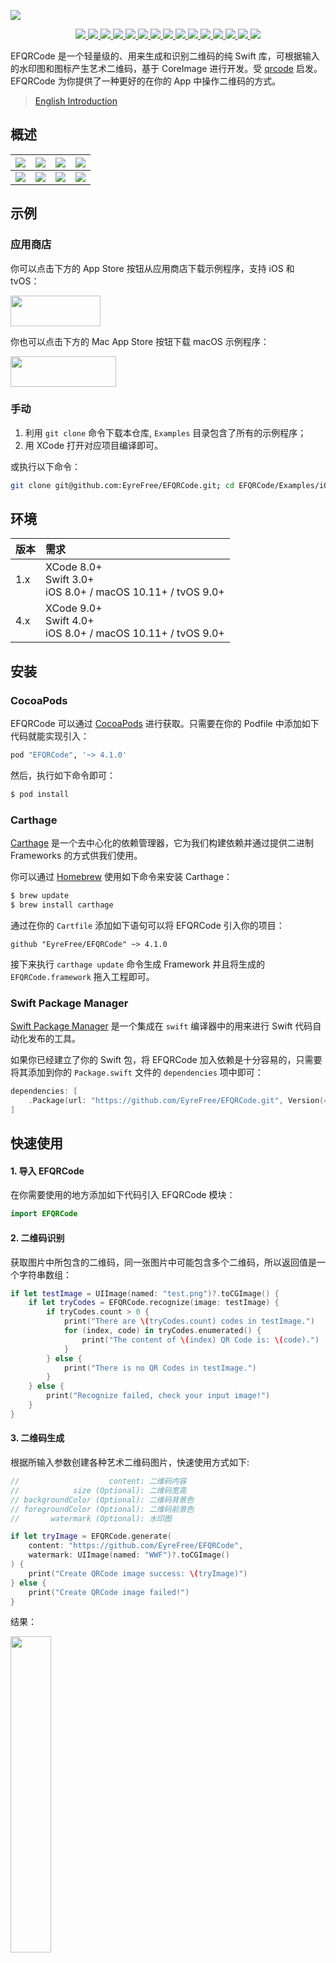 ![](https://raw.githubusercontent.com/EyreFree/EFQRCode/assets/EFQRCode.jpg)

<p align="center">
    <a href="https://travis-ci.org/EyreFree/EFQRCode">
        <img src="http://img.shields.io/travis/EyreFree/EFQRCode.svg">
    </a>
    <a href="https://codecov.io/gh/EyreFree/EFQRCode">
        <img src="https://codecov.io/gh/EyreFree/EFQRCode/branch/master/graph/badge.svg">
    </a>
    <a href="https://github.com/Carthage/Carthage/">
        <img src="https://img.shields.io/badge/Carthage-compatible-4BC51D.svg?style=flat">
    </a>
    <a href="https://swift.org/package-manager/">
        <img src="https://img.shields.io/badge/SPM-ready-orange.svg">
    </a>
    <a href="http://cocoapods.org/pods/EFQRCode">
        <img src="https://img.shields.io/cocoapods/v/EFQRCode.svg?style=flat">
    </a>
    <a href="http://cocoapods.org/pods/EFQRCode">
        <img src="https://img.shields.io/cocoapods/p/EFQRCode.svg?style=flat">
    </a>
    <a href="https://github.com/apple/swift">
        <img src="https://img.shields.io/badge/language-swift-orange.svg">
    </a>
    <a href="https://codebeat.co/projects/github-com-eyrefree-efqrcode-master">
        <img src="https://codebeat.co/badges/01f53e9d-542c-4c22-adc7-d1dbff0d2a6f">
    </a>
    <a href="https://raw.githubusercontent.com/EyreFree/EFQRCode/master/LICENSE">
        <img src="https://img.shields.io/cocoapods/l/EFQRCode.svg?style=flat">
    </a>
    <a href="https://gitter.im/EFQRCode/Lobby">
        <img src="https://img.shields.io/gitter/room/EyreFree/EFQRCode.svg">
    </a>
    <a href="#backers" alt="sponsors on Open Collective">
        <img src="https://opencollective.com/EFQRCode/backers/badge.svg" />
    </a>
    <a href="#sponsors" alt="Sponsors on Open Collective">
        <img src="https://opencollective.com/EFQRCode/sponsors/badge.svg" />
    </a>
    <a href="https://twitter.com/EyreFree777">
        <img src="https://img.shields.io/badge/twitter-@EyreFree777-blue.svg?style=flat">
    </a>
    <a href="http://weibo.com/eyrefree777">
        <img src="https://img.shields.io/badge/weibo-@EyreFree-red.svg?style=flat">
    </a>
    <a href="https://raw.githubusercontent.com/EyreFree/EFQRCode/assets/icon/MadeWith%3C3.png">
        <img src="https://img.shields.io/badge/made%20with-%3C3-orange.svg">
    </a>
</p>

EFQRCode 是一个轻量级的、用来生成和识别二维码的纯 Swift 库，可根据输入的水印图和图标产生艺术二维码，基于 CoreImage 进行开发。受 [qrcode](https://github.com/sylnsfar/qrcode) 启发。EFQRCode 为你提供了一种更好的在你的 App 中操作二维码的方式。

> [English Introduction](/README.md)

## 概述

![](https://raw.githubusercontent.com/EyreFree/EFQRCode/assets/QRCode5.jpg)|![](https://raw.githubusercontent.com/EyreFree/EFQRCode/assets/QRCode6.jpg)|![](https://raw.githubusercontent.com/EyreFree/EFQRCode/assets/QRCode7.jpg)|![](https://raw.githubusercontent.com/EyreFree/EFQRCode/assets/QRCode8.jpg)  
:---------------------:|:---------------------:|:---------------------:|:---------------------:
![](https://raw.githubusercontent.com/EyreFree/EFQRCode/assets/QRCodeGIF1.gif)|![](https://raw.githubusercontent.com/EyreFree/EFQRCode/assets/QRCodeGIF2.gif)|![](https://raw.githubusercontent.com/EyreFree/EFQRCode/assets/QRCodeGIF7.gif)|![](https://raw.githubusercontent.com/EyreFree/EFQRCode/assets/QRCodeGIF8.gif)  

## 示例

### 应用商店

你可以点击下方的 App Store 按钮从应用商店下载示例程序，支持 iOS 和 tvOS：

<a target='_blank' href='https://itunes.apple.com/cn/app/EFQRCode/id1242337058?mt=8'>
	<img src='https://raw.githubusercontent.com/EyreFree/EFQRCode/assets/icon/AppStore.jpeg' width='144' height='49'/>
</a>

你也可以点击下方的 Mac App Store 按钮下载 macOS 示例程序：

<a target='_blank' href='https://itunes.apple.com/cn/app/EFQRCode/id1306793539?mt=8'>
	<img src='https://raw.githubusercontent.com/EyreFree/EFQRCode/assets/icon/AppStoreMac.png' width='168.5' height='49'/>
</a>

### 手动

1. 利用 `git clone` 命令下载本仓库, `Examples` 目录包含了所有的示例程序；
2. 用 XCode 打开对应项目编译即可。

或执行以下命令：

```bash
git clone git@github.com:EyreFree/EFQRCode.git; cd EFQRCode/Examples/iOS; open 'iOS Example.xcodeproj'
```

## 环境

| 版本    | 需求                                                             |
|:--------|:----------------------------------------------------------------|
| 1.x     | XCode 8.0+<br>Swift 3.0+<br>iOS 8.0+ / macOS 10.11+ / tvOS 9.0+ |
| 4.x     | XCode 9.0+<br>Swift 4.0+<br>iOS 8.0+ / macOS 10.11+ / tvOS 9.0+ |

## 安装

### CocoaPods

EFQRCode 可以通过 [CocoaPods](http://cocoapods.org) 进行获取。只需要在你的 Podfile 中添加如下代码就能实现引入：

```ruby
pod "EFQRCode", '~> 4.1.0'
```

然后，执行如下命令即可：

```bash
$ pod install
```

### Carthage

[Carthage](https://github.com/Carthage/Carthage) 是一个去中心化的依赖管理器，它为我们构建依赖并通过提供二进制 Frameworks 的方式供我们使用。

你可以通过 [Homebrew](http://brew.sh/) 使用如下命令来安装 Carthage：

```bash
$ brew update
$ brew install carthage
```

通过在你的 `Cartfile` 添加如下语句可以将 EFQRCode 引入你的项目：

```ogdl
github "EyreFree/EFQRCode" ~> 4.1.0
```

接下来执行 `carthage update` 命令生成 Framework 并且将生成的 `EFQRCode.framework` 拖入工程即可。

### Swift Package Manager

[Swift Package Manager](https://swift.org/package-manager/) 是一个集成在 `swift` 编译器中的用来进行 Swift 代码自动化发布的工具。

如果你已经建立了你的 Swift 包，将 EFQRCode 加入依赖是十分容易的，只需要将其添加到你的 `Package.swift` 文件的 `dependencies` 项中即可：

```swift
dependencies: [
    .Package(url: "https://github.com/EyreFree/EFQRCode.git", Version(4, 1, 0))
]
```

## 快速使用

#### 1. 导入 EFQRCode

在你需要使用的地方添加如下代码引入 EFQRCode 模块：

```swift
import EFQRCode
```

#### 2. 二维码识别

获取图片中所包含的二维码，同一张图片中可能包含多个二维码，所以返回值是一个字符串数组：

```swift
if let testImage = UIImage(named: "test.png")?.toCGImage() {
    if let tryCodes = EFQRCode.recognize(image: testImage) {
        if tryCodes.count > 0 {
            print("There are \(tryCodes.count) codes in testImage.")
            for (index, code) in tryCodes.enumerated() {
                print("The content of \(index) QR Code is: \(code).")
            }
        } else {
            print("There is no QR Codes in testImage.")
        }
    } else {
        print("Recognize failed, check your input image!")
    }
}
```

#### 3. 二维码生成

根据所输入参数创建各种艺术二维码图片，快速使用方式如下:

```swift
//                    content: 二维码内容
//            size (Optional): 二维码宽高
// backgroundColor (Optional): 二维码背景色
// foregroundColor (Optional): 二维码前景色
//       watermark (Optional): 水印图
```

```swift
if let tryImage = EFQRCode.generate(
    content: "https://github.com/EyreFree/EFQRCode",
    watermark: UIImage(named: "WWF")?.toCGImage()
) {
    print("Create QRCode image success: \(tryImage)")
} else {
    print("Create QRCode image failed!")
}
```

结果：

<img src="https://raw.githubusercontent.com/EyreFree/EFQRCode/assets/sample1.jpg" width = "36%"/>

#### 4. 动态二维码

可通过 EFQRCode 的类方法 generateWithGIF 来创建 GIF 二维码，使用方式如下：

```swift
//                  data: 输入的 GIF 图片的数据
//             generator: 一个用来获取设置的 EFQRCodeGenerator 对象
// pathToSave (Optional): 用来存储 GIF 的路径，默认不填的话会存储在临时路径
//      delay (Optional): 输出的动态 QRCode 的帧间延时，默认不填的话从输入的 GIF 图片获取
//  loopCount (Optional): 输出的动态 QRCode 的循环次数，默认不填的话从输入的 GIF 图片获取
```

```swift
if let qrcodeData = EFQRCode.generateWithGIF(data: data, generator: generator) {
    print("Create QRCode image success.")
} else {
    print("Create QRCode image failed!")
}
```

你可以通过查看 Demo 代码的方式来获取更多信息，结果预览：

<img src="https://raw.githubusercontent.com/EyreFree/EFQRCode/assets/QRCodeGIF6.gif" width = "36%"/>

#### 5. 接下来

查看 [用户手册](/.github/USERGUIDE_CN.md) 了解更多细节。

## 待办

- [x] 支持 GIF 动图
- [ ] 支持更多样式

## 备注

1. 请选用对比度较高的前景色和背景色组合；
2. 想要提高生成二维码的清晰度可以选择使用 `magnificatio` 替代 `size`，或适当提高它们的数值；
3. 放大倍数过高／边长过大／二维码内容过多可能会导致生成失败；
4. 建议对生成的二维码进行测试后投入使用，例如微信能够扫描成功并不代表支付宝也能成功扫描，请务必根据您的具体业务需要做有针对性的测试；
5. 若有任何问题，期待得到您的反馈，`Issue` 和 `Pull request` 都是受欢迎的。

备注的备注：好用的话可以给个`星星`，蟹蟹，QAQ...

## 其它平台／语言

平台／语言|链接
:-------------------------|:-------------------------
Java|[https://github.com/SumiMakito/AwesomeQRCode](https://github.com/SumiMakito/AwesomeQRCode)
JavaScript|[https://github.com/SumiMakito/Awesome-qr.js](https://github.com/SumiMakito/Awesome-qr.js)
Kotlin|[https://github.com/SumiMakito/AwesomeQRCode-Kotlin](https://github.com/SumiMakito/AwesomeQRCode-Kotlin)
Python|[https://github.com/sylnsfar/qrcode](https://github.com/sylnsfar/qrcode)

## 贡献者

这个项目的存在多亏了所有贡献的人。 [[Contribute](/.github/CONTRIBUTING.md)]

<a href="https://opencollective.com/efqrcode#contributors">
    <img src="https://opencollective.com/efqrcode/contributors.svg?width=890" />
</a>

## 支持者

感谢所有的支持者！ 🙏 [[Become a backer](https://opencollective.com/efqrcode#backer)]

<a href="https://opencollective.com/efqrcode#backers" target="_blank">
    <img src="https://opencollective.com/efqrcode/backers.svg?width=890">
</a>

## 赞助商

通过成为赞助商来支持这个项目，您的徽标将显示在这里并且链接到您的网站。 [[Become a sponsor](https://opencollective.com/efqrcode#sponsor)]

<a href="https://opencollective.com/efqrcode/sponsor/0/website" target="_blank">
    <img src="https://opencollective.com/efqrcode/sponsor/0/avatar.svg">
</a>
<a href="https://opencollective.com/efqrcode/sponsor/1/website" target="_blank">
    <img src="https://opencollective.com/efqrcode/sponsor/1/avatar.svg">
</a>
<a href="https://opencollective.com/efqrcode/sponsor/2/website" target="_blank">
    <img src="https://opencollective.com/efqrcode/sponsor/2/avatar.svg">
</a>
<a href="https://opencollective.com/efqrcode/sponsor/3/website" target="_blank">
    <img src="https://opencollective.com/efqrcode/sponsor/3/avatar.svg">
</a>
<a href="https://opencollective.com/efqrcode/sponsor/4/website" target="_blank">
    <img src="https://opencollective.com/efqrcode/sponsor/4/avatar.svg">
</a>
<a href="https://opencollective.com/efqrcode/sponsor/5/website" target="_blank">
    <img src="https://opencollective.com/efqrcode/sponsor/5/avatar.svg">
</a>
<a href="https://opencollective.com/efqrcode/sponsor/6/website" target="_blank">
    <img src="https://opencollective.com/efqrcode/sponsor/6/avatar.svg">
</a>
<a href="https://opencollective.com/efqrcode/sponsor/7/website" target="_blank">
    <img src="https://opencollective.com/efqrcode/sponsor/7/avatar.svg">
</a>
<a href="https://opencollective.com/efqrcode/sponsor/8/website" target="_blank">
    <img src="https://opencollective.com/efqrcode/sponsor/8/avatar.svg">
</a>
<a href="https://opencollective.com/efqrcode/sponsor/9/website" target="_blank">
    <img src="https://opencollective.com/efqrcode/sponsor/9/avatar.svg">
</a>

## 捐赠

如果你认为这个项目给你带来了帮助，你可以给我买杯咖啡。如果你喜欢这个项目，并愿意为它的发展提供进一步的支持，你可以选择在 [Open Collective](https://opencollective.com/efqrcode) 上成为 `支持者` 或 `赞助商`。

如果你没有 `Open Collective` 帐户或者你认为它的操作太复杂，下面的付款方式也是支持的：

![AliPay](https://github.com/EyreFree/EFArticles/blob/master/Res/AliPay.jpg?raw=true)|![WeChat](https://github.com/EyreFree/EFArticles/blob/master/Res/WeChat.jpg?raw=true)|![PayPal](https://github.com/EyreFree/EFArticles/blob/master/Res/PayPal.jpg?raw=true)  
:---------------------:|:---------------------:|:---------------------:

感谢您的支援，🙏！

## 联系

Email: [eyrefree@eyrefree.org](mailto:eyrefree@eyrefree.org)   
Weibo: [@EyreFree](http://weibo.com/eyrefree777)   
Twitter: [@EyreFree777](https://twitter.com/EyreFree777)   

## 协议

<a href="https://github.com/EyreFree/EFQRCode/blob/master/LICENSE">
    <img src="https://upload.wikimedia.org/wikipedia/commons/thumb/f/f8/License_icon-mit-88x31-2.svg/128px-License_icon-mit-88x31-2.svg.png">
</a>

EFQRCode 基于 MIT 协议进行分发和使用，更多信息参见协议文件。
